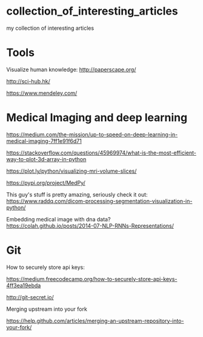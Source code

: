 # collection_of_interesting_articles
my collection of interesting articles

# Tools

Visualize human knowledge: http://paperscape.org/

http://sci-hub.hk/

https://www.mendeley.com/

# Medical Imaging and deep learning

https://medium.com/the-mission/up-to-speed-on-deep-learning-in-medical-imaging-7ff1e91f6d71

https://stackoverflow.com/questions/45969974/what-is-the-most-efficient-way-to-plot-3d-array-in-python

https://plot.ly/python/visualizing-mri-volume-slices/

https://pypi.org/project/MedPy/

This guy's stuff is pretty amazing, seriously check it out:
https://www.raddq.com/dicom-processing-segmentation-visualization-in-python/

Embedding medical image with dna data? https://colah.github.io/posts/2014-07-NLP-RNNs-Representations/

# Git

How to securely store api keys:

https://medium.freecodecamp.org/how-to-securely-store-api-keys-4ff3ea19ebda

http://git-secret.io/

Merging upstream into your fork

https://help.github.com/articles/merging-an-upstream-repository-into-your-fork/
